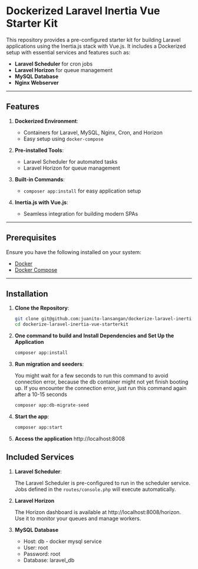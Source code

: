 # Dockerized Laravel Inertia Vue Starter Kit

This repository provides a pre-configured starter kit for building Laravel applications using the Inertia.js stack with Vue.js. It includes a Dockerized setup with essential services and features such as:

-   **Laravel Scheduler** for cron jobs
-   **Laravel Horizon** for queue management
-   **MySQL Database**
-   **Nginx Webserver**

---

## Features

1. **Dockerized Environment**:

    - Containers for Laravel, MySQL, Nginx, Cron, and Horizon
    - Easy setup using `docker-compose`

2. **Pre-installed Tools**:

    - Laravel Scheduler for automated tasks
    - Laravel Horizon for queue management

3. **Built-in Commands**:

    - `composer app:install` for easy application setup

4. **Inertia.js with Vue.js**:
    - Seamless integration for building modern SPAs

---

## Prerequisites

Ensure you have the following installed on your system:

-   [Docker](https://www.docker.com/get-started)
-   [Docker Compose](https://docs.docker.com/compose/install/)

---

## Installation

1. **Clone the Repository**:
    ```bash
    git clone git@github.com:juanito-lansangan/dockerize-laravel-inertia-vue-starterkit.git
    cd dockerize-laravel-inertia-vue-starterkit
    ```
2. **One command to build and Install Dependencies and Set Up the Application**
    ```bash
    composer app:install
    ```
3. **Run migration and seeders**:

    You might wait for a few seconds to run this command to avoid connection error, because the db container might not yet finish booting up. If you encounter the connection error, just run this command again after a 10-15 seconds

    ```bash
    composer app:db-migrate-seed
    ```

4. **Start the app**:
    ```bash
    composer app:start
    ```
5. **Access the application**
   http://localhost:8008

## Included Services

1. **Laravel Scheduler**:

    The Laravel Scheduler is pre-configured to run in the scheduler service. Jobs defined in the `routes/console.php` will execute automatically.

2. **Laravel Horizon**

    The Horizon dashboard is available at http://localhost:8008/horizon. Use it to monitor your queues and manage workers.

3. **MySQL Database**
    - Host: db - docker mysql service
    - User: root
    - Password: root
    - Database: laravel_db
